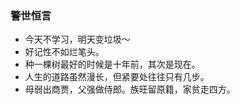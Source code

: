 ### 警世恒言

- 今天不学习，明天变垃圾～
- 好记性不如烂笔头。
- 种一棵树最好的时候是十年前，其次是现在。
- 人生的道路虽然漫长，但紧要处往往只有几步。
- 母弱出商贾，父强做侍郎。族旺留原籍，家贫走四方。
